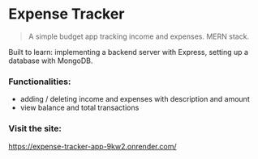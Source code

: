 # Expense Tracker

> A simple budget app tracking income and expenses. MERN stack.

Built to learn: implementing a backend server with Express, setting up a
database with MongoDB.

### Functionalities:

- adding / deleting income and expenses with description and amount
- view balance and total transactions

### Visit the site:

https://expense-tracker-app-9kw2.onrender.com/
